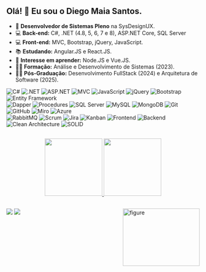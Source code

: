 ## Olá! 👋 Eu sou o Diego Maia Santos.

- 🔭 **Desenvolvedor de Sistemas Pleno** na SysDesignUX.
- 💻 **Back-end:** C#, .NET (4.8, 5, 6, 7 e 8), ASP.NET Core, SQL Server
- 💻 **Front-end:** MVC, Bootstrap, jQuery, JavaScript.
- 📚 **Estudando:** Angular.JS e React.JS. 
- 🌱 **Interesse em aprender:** Node.JS e Vue.JS.
- 👨‍🎓 **Formação:** Análise e Desenvolvimento de Sistemas (2023).
- 👨‍🎓 **Pós-Graduação:** Desenvolvimento FullStack (2024) e Arquitetura de Software (2025).

![C#](https://img.shields.io/badge/C%23-239120?style=flat&logo=c-sharp&logoColor=white&color=239120)
![.NET](https://img.shields.io/badge/.NET-512BD4?style=flat&logo=dotnet&logoColor=white&color=512BD4)
![ASP.NET](https://img.shields.io/badge/ASP.NET-5C2D91?style=flat&logo=dotnet&logoColor=white&color=5C2D91)
![MVC](https://img.shields.io/badge/MVC-6DB33F?style=flat&logo=microsoft&logoColor=white&color=6DB33F)
![JavaScript](https://img.shields.io/badge/JavaScript-F7DF1E?style=flat&logo=javascript&logoColor=black&color=F7DF1E)
![jQuery](https://img.shields.io/badge/jQuery-0769AD?style=flat&logo=jquery&logoColor=white&color=0769AD)
![Bootstrap](https://img.shields.io/badge/Bootstrap-7952B3?style=flat&logo=bootstrap&logoColor=white&color=7952B3)
![Entity Framework](https://img.shields.io/badge/Entity_Framework-512BD4?style=flat&logo=dotnet&logoColor=white&color=512BD4)
<br>
![Dapper](https://img.shields.io/badge/Dapper-EE0A3A?style=flat&logo=database&logoColor=white&color=EE0A3A)
![Procedures](https://img.shields.io/badge/Procedures-CC2927?style=flat&logo=database&logoColor=white&color=CC2927)
![SQL Server](https://img.shields.io/badge/SQL_Server-CC2927?style=flat&logo=microsoft-sql-server&logoColor=white&color=CC2927)
![MySQL](https://img.shields.io/badge/MySQL-4479A1?style=flat&logo=mysql&logoColor=white&color=4479A1)
![MongoDB](https://img.shields.io/badge/MongoDB-47A248?style=flat&logo=mongodb&logoColor=white&color=47A248)
![Git](https://img.shields.io/badge/Git-F05032?style=flat&logo=git&logoColor=white&color=F05032)
![GitHub](https://img.shields.io/badge/GitHub-181717?style=flat&logo=github&logoColor=white&color=181717)
![Miro](https://img.shields.io/badge/Miro-FFD02F?style=flat&logo=miro&logoColor=black&color=FFD02F)
![Azure](https://img.shields.io/badge/Azure-0078D4?style=flat&logo=microsoft-azure&logoColor=white&color=0078D4)
<br>
![RabbitMQ](https://img.shields.io/badge/RabbitMQ-FF6600?style=flat&logo=rabbitmq&logoColor=white&color=FF6600)
![Scrum](https://img.shields.io/badge/Scrum-2496ED?style=flat&logo=agoda&logoColor=white&color=2496ED)
![Jira](https://img.shields.io/badge/Jira-0052CC?style=flat&logo=jira&logoColor=white&color=0052CC)
![Kanban](https://img.shields.io/badge/Kanban-00BFFF?style=flat&logo=trello&logoColor=white&color=00BFFF)
![Frontend](https://img.shields.io/badge/Frontend-E34F26?style=flat&logo=html5&logoColor=white&color=E34F26)
![Backend](https://img.shields.io/badge/Backend-4682B4?style=flat&logo=server&logoColor=white&color=4682B4)
![Clean Architecture](https://img.shields.io/badge/Clean_Architecture-2E2E2E?style=flat&logo=architecture&logoColor=white&color=2E2E2E)
![SOLID](https://img.shields.io/badge/SOLID-4B0082?style=flat&logo=principles&logoColor=white&color=4B0082)
##

  <div align="center">
    <a href="https://github.com/DiegoMaiaSantos">
      <img height="150em" src="https://github-readme-stats.vercel.app/api?username=DiegoMaiaSantos&show_icons=true&theme=dracula&include_all_commits=true&count_private=true"/>   
      <img height="150em" src="https://github-readme-stats.vercel.app/api/top-langs/?username=DiegoMaiaSantos&layout=compact&langs_count=7&theme=dracula"/> 
  </div>    
  <div>     
    <img align="right" alt="figure" height="150px" width="200px" src="https://raw.githubusercontent.com/MicaelliMedeiros/micaellimedeiros/master/image/computer-illustration.png">
</div>  
      
  ##  
      
<div> 
  <a href = "mailto:diegom.santos03@gmail.com"><img src="https://img.shields.io/badge/-Gmail-%23333?style=for-the-badge&logo=gmail&logoColor=white" target="_blank"></a>
  <a href="https://br.linkedin.com/in/diego-maia-santos-21615b208" target="_blank"><img src="https://img.shields.io/badge/-LinkedIn-%230077B5?style=for-the-badge&logo=linkedin&logoColor=white" target="_blank"></a> 
</div>
